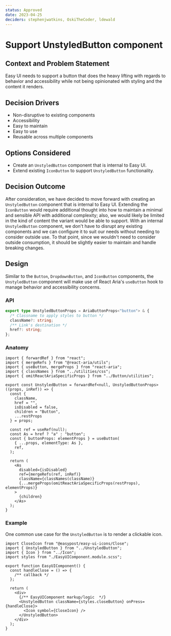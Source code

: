 ```yaml
---
status: Approved
date: 2023-04-25
deciders: stephenjwatkins, OskiTheCoder, ldewald
---
```


# Support UnstyledButton component

## Context and Problem Statement

Easy UI needs to support a button that does the heavy lifting with regards to behavior and accessibility while not being opinionated with styling and the content it renders.

## Decision Drivers

- Non-disruptive to existing components
- Accessibility
- Easy to maintain
- Easy to use
- Reusable across multiple components

## Options Considered

- Create an `UnstyledButton` component that is internal to Easy UI.
- Extend existing `IconButton` to support `UnstyledButton` functionality.

## Decision Outcome

After consideration, we have decided to move forward with creating an `UnstyledButton` component that is internal to Easy UI. Extending the `IconButton` would require additional thought into how to maintain a minimal and sensible API with additional complexity; also, we would likely be limited in the kind of content the variant would be able to support. With an internal `UnstyledButton` component, we don't have to disrupt any existing components and we can configure it to suit our needs without needing to consider outside use. To that point, since we wouldn't need to consider outside consumption, it should be slightly easier to maintain and handle breaking changes.

## Design

Similar to the `Button`, `DropdownButton`, and `IconButton` components, the `UnstyledButton` component will make use of React Aria's `useButton` hook to manage behavior and accessibility concerns.

### API

```ts
export type UnstyledButtonProps = AriaButtonProps<"button"> & {
  /* Classname to apply styles to button */
  className?: string;
  /** Link's destination */
  href?: string;
};
```

### Anatomy

```tsx
import { forwardRef } from "react";
import { mergeRefs } from "@react-aria/utils";
import { useButton, mergeProps } from "react-aria";
import { classNames } from "../utilities/css";
import { omitReactAriaSpecificProps } from "../Button/utilities";

export const UnstyledButton = forwardRef<null, UnstyledButtonProps>((props, inRef)) => {
  const {
    className,
    href = "",
    isDisabled = false,
    children = "Button",
    ...restProps
  } = props;

  const ref = useRef(null);
  const As = href ? "a" : "button";
  const { buttonProps: elementProps } = useButton(
    { ...props, elementType: As },
    ref,
  );

  return (
    <As
      disabled={isDisabled}
      ref={mergeRefs(ref, inRef)}
      className={classNames(className)}
      {...mergeProps(omitReactAriaSpecificProps(restProps), elementProps)}
    >
      {children}
    </As>
  );
}
```

### Example

One common use case for the `UnstyledButton` is to render a clickable icon.

```tsx
import CloseIcon from "@easypost/easy-ui-icons/Close";
import { UnstyledButton } from "../UnstyledButton";
import { Icon } from "../Icon";
import styles from "./EasyUIComponent.module.scss";

export function EasyUIComponent() {
  const handleClose = () => {
    /** callback */
  };

  return (
    <div>
      {/** EasyUIComponent markup/logic  */}
      <UnstyledButton className={styles.closeButton} onPress={handleClose}>
        <Icon symbol={CloseIcon} />
      </UnstyledButton>
    </div>
  );
}
```
